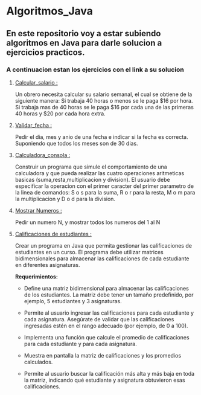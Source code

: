 # Algoritmos_Java

## En este repositorio voy a estar subiendo algoritmos en Java para darle solucion a ejercicios practicos.

### A continuacion estan los ejercicios con el link a su solucion

1. <a href="https://github.com/ElvisGT/Algoritmos_Java/tree/master/Calcular_salario">Calcular_salario :</a>
   
    Un obrero necesita calcular su salario semanal, el cual se obtiene de la siguiente manera: Si trabaja 40 horas o menos se le paga $16 por hora. Si trabaja mas de 40 horas se le paga $16 por cada una de las primeras 40 horas y $20 por cada hora extra. 

2. <a href="https://github.com/ElvisGT/Algoritmos_Java/tree/master/Validar_fecha">Validar_fecha :</a>
   
    Pedir el dia, mes y anio de una fecha e indicar si la fecha es correcta. Suponiendo que todos los meses son de 30 dias. 

3. <a href="https://github.com/ElvisGT/Algoritmos_Java/tree/master/Calculadora_consola">Calculadora_consola :</a>
   
    Construir un programa que simule el comportamiento de una calculadora y que pueda realizar las cuatro operaciones aritmeticas basicas (suma,resta,multiplicacion y division). El usuario debe especificar la operacion con el primer caracter del primer parametro de la linea de comandos: S o s para la suma, R o r para la resta, M o m para la multiplicacion y D o d para la division.

4. <a href="https://github.com/ElvisGT/Algoritmos_Java/tree/master/Mostrar_Numeros">Mostrar Numeros :</a>
   
   Pedir un numero N, y mostrar todos los numeros del 1 al N

5. <a href="https://github.com/ElvisGT/Algoritmos_Java/tree/master/Calificaciones_estudiantes/src">Calificaciones de estudiantes :</a>

   Crear un programa en Java que permita gestionar las calificaciones de estudiantes en un curso. El programa debe utilizar matrices bidimensionales para almacenar las calificaciones de cada estudiante en diferentes asignaturas.

   **Requerimientos:**
   
   - Define una matriz bidimensional para almacenar las calificaciones de los estudiantes. La matriz debe tener un tamaño predefinido, por ejemplo, 5 estudiantes y 3 asignaturas.
   
   - Permite al usuario ingresar las calificaciones para cada estudiante y cada asignatura. Asegúrate de validar que las calificaciones ingresadas estén en el rango adecuado (por ejemplo, de 0 a 100).
   
   - Implementa una función que calcule el promedio de calificaciones para cada estudiante y para cada asignatura.
   
   - Muestra en pantalla la matriz de calificaciones y los promedios calculados.
   
   - Permite al usuario buscar la calificación más alta y más baja en toda la matriz, indicando qué estudiante y asignatura obtuvieron esas calificaciones.
